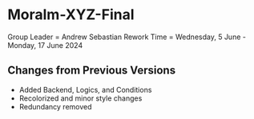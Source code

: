 # Moralm-XYZ-Final
Group Leader = Andrew Sebastian
Rework Time = Wednesday, 5 June - Monday, 17 June 2024

## Changes from Previous Versions
- Added Backend, Logics, and Conditions
- Recolorized and minor style changes
- Redundancy removed
